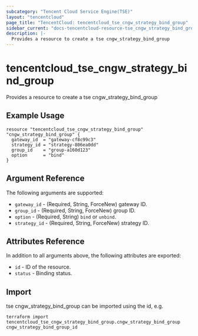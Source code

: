 ```yaml
---
subcategory: "Tencent Cloud Service Engine(TSE)"
layout: "tencentcloud"
page_title: "TencentCloud: tencentcloud_tse_cngw_strategy_bind_group"
sidebar_current: "docs-tencentcloud-resource-tse_cngw_strategy_bind_group"
description: |-
  Provides a resource to create a tse cngw_strategy_bind_group
---
```


# tencentcloud_tse_cngw_strategy_bind_group

Provides a resource to create a tse cngw_strategy_bind_group

## Example Usage

```hcl
resource "tencentcloud_tse_cngw_strategy_bind_group" "cngw_strategy_bind_group" {
  gateway_id  = "gateway-cf8c99c3"
  strategy_id = "strategy-806ea0dd"
  group_id    = "group-a160d123"
  option      = "bind"
}
```

## Argument Reference

The following arguments are supported:

* `gateway_id` - (Required, String, ForceNew) gateway ID.
* `group_id` - (Required, String, ForceNew) group ID.
* `option` - (Required, String) `bind` or `unbind`.
* `strategy_id` - (Required, String, ForceNew) strategy ID.

## Attributes Reference

In addition to all arguments above, the following attributes are exported:

* `id` - ID of the resource.
* `status` - Binding status.


## Import

tse cngw_strategy_bind_group can be imported using the id, e.g.

```
terraform import tencentcloud_tse_cngw_strategy_bind_group.cngw_strategy_bind_group cngw_strategy_bind_group_id
```

